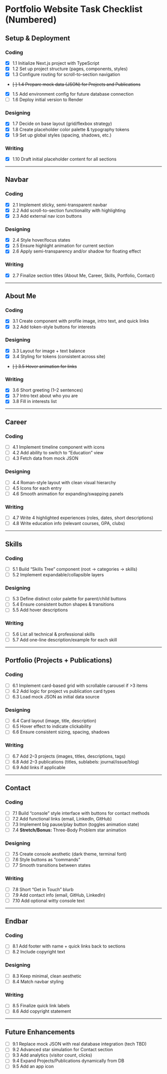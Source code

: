 # Portfolio Website Task Checklist (Numbered)

## Setup & Deployment

### Coding

- [x] 1.1 Initialize Next.js project with TypeScript
- [x] 1.2 Set up project structure (pages, components, styles)
- [x] 1.3 Configure routing for scroll-to-section navigation
- ~~[ ] 1.4 Prepare mock data (JSON) for Projects and Publications~~
- [x] 1.5 Add environment config for future database connection
- [ ] 1.6 Deploy initial version to Render

### Designing

- [x] 1.7 Decide on base layout (grid/flexbox strategy)
- [x] 1.8 Create placeholder color palette & typography tokens
- [x] 1.9 Set up global styles (spacing, shadows, etc.)

### Writing

- [x] 1.10 Draft initial placeholder content for all sections

---

## Navbar

### Coding

- [x] 2.1 Implement sticky, semi-transparent navbar
- [x] 2.2 Add scroll-to-section functionality with highlighting
- [x] 2.3 Add external nav icon buttons

### Designing

- [x] 2.4 Style hover/focus states
- [x] 2.5 Ensure highlight animation for current section
- [x] 2.6 Apply semi-transparency and/or shadow for floating effect

### Writing

- [x] 2.7 Finalize section titles (About Me, Career, Skills, Portfolio, Contact)

---

## About Me

### Coding

- [x] 3.1 Create component with profile image, intro text, and quick links
- [x] 3.2 Add token-style buttons for interests

### Designing

- [x] 3.3 Layout for image + text balance
- [x] 3.4 Styling for tokens (consistent across site)
- ~~[ ] 3.5 Hover animation for links~~

### Writing

- [x] 3.6 Short greeting (1–2 sentences)
- [x] 3.7 Intro text about who you are
- [x] 3.8 Fill in interests list

---

## Career

### Coding

- [ ] 4.1 Implement timeline component with icons
- [ ] 4.2 Add ability to switch to “Education” view
- [ ] 4.3 Fetch data from mock JSON

### Designing

- [ ] 4.4 Roman-style layout with clean visual hierarchy
- [ ] 4.5 Icons for each entry
- [ ] 4.6 Smooth animation for expanding/swapping panels

### Writing

- [ ] 4.7 Write 4 highlighted experiences (roles, dates, short descriptions)
- [ ] 4.8 Write education info (relevant courses, GPA, clubs)

---

## Skills

### Coding

- [ ] 5.1 Build “Skills Tree” component (root → categories → skills)
- [ ] 5.2 Implement expandable/collapsible layers

### Designing

- [ ] 5.3 Define distinct color palette for parent/child buttons
- [ ] 5.4 Ensure consistent button shapes & transitions
- [ ] 5.5 Add hover descriptions

### Writing

- [ ] 5.6 List all technical & professional skills
- [ ] 5.7 Add one-line description/example for each skill

---

## Portfolio (Projects + Publications)

### Coding

- [ ] 6.1 Implement card-based grid with scrollable carousel if >3 items
- [ ] 6.2 Add logic for project vs publication card types
- [ ] 6.3 Load mock JSON as initial data source

### Designing

- [ ] 6.4 Card layout (image, title, description)
- [ ] 6.5 Hover effect to indicate clickability
- [ ] 6.6 Ensure consistent sizing, spacing, shadows

### Writing

- [ ] 6.7 Add 2–3 projects (images, titles, descriptions, tags)
- [ ] 6.8 Add 2–3 publications (titles, sublabels: journal/issue/blog)
- [ ] 6.9 Add links if applicable

---

## Contact

### Coding

- [ ] 7.1 Build “console” style interface with buttons for contact methods
- [ ] 7.2 Add functional links (email, LinkedIn, GitHub)
- [ ] 7.3 Implement big pause/play button (toggles animation state)
- [ ] 7.4 **Stretch/Bonus:** Three-Body Problem star animation

### Designing

- [ ] 7.5 Create console aesthetic (dark theme, terminal font)
- [ ] 7.6 Style buttons as “commands”
- [ ] 7.7 Smooth transitions between states

### Writing

- [ ] 7.8 Short “Get in Touch” blurb
- [ ] 7.9 Add contact info (email, GitHub, LinkedIn)
- [ ] 7.10 Add optional witty console text

---

## Endbar

### Coding

- [ ] 8.1 Add footer with name + quick links back to sections
- [ ] 8.2 Include copyright text

### Designing

- [ ] 8.3 Keep minimal, clean aesthetic
- [ ] 8.4 Match navbar styling

### Writing

- [ ] 8.5 Finalize quick link labels
- [ ] 8.6 Add copyright statement

---

## Future Enhancements

- [ ] 9.1 Replace mock JSON with real database integration (tech TBD)
- [ ] 9.2 Advanced star simulation for Contact section
- [ ] 9.3 Add analytics (visitor count, clicks)
- [ ] 9.4 Expand Projects/Publications dynamically from DB
- [ ] 9.5 Add an app icon
